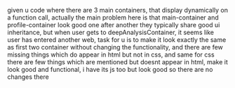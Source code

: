 given u code where there are 3 main containers, that display dynamically on a function call, actually the main problem here is that main-container and profile-container look good one after another they typically share good ui inheritance, but when user gets to deepAnalysisContainer, it seems like user has entered another web, task for u is to make it look exactly the same as first two container without changing the functionality, and there are few missing things which do appear in html but not in css, and same for css there are few things which are mentioned but doesnt appear in html, make it look good and functional, i have its js too but look good so there are no changes there
